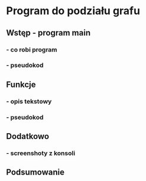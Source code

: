# Program do podziału grafu
## Wstęp - program main
### - co robi program
### - pseudokod
## Funkcje
### - opis tekstowy
### - pseudokod
## Dodatkowo
### - screenshoty z konsoli
## Podsumowanie

